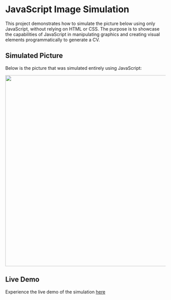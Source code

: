 # JavaScript Image Simulation

This project demonstrates how to simulate the picture below using only JavaScript, without relying on HTML or CSS. 
The purpose is to showcase the capabilities of JavaScript in manipulating graphics and creating visual elements programmatically to generate a CV.

## Simulated Picture

Below is the picture that was simulated entirely using JavaScript:

<img src="https://drive.google.com/uc?export=view&id=1LA9T1SjTV9CST9IZEfS4ok_aQD6wkaJ-" width="600">

## Live Demo

Experience the live demo of the simulation [here](https://sara3saeed.github.io/DOM-HW-/)

